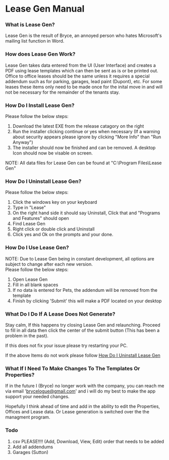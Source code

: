 # Lease Gen Manual
### What is Lease Gen?  
Lease Gen is the result of Bryce, an annoyed person who hates Microsoft's mailing list function in Word.    

### How does Lease Gen Work?  
Lease Gen takes data entered from the UI (User Interface) and creates a PDF using lease templates which can then be sent as is or be printed out. Office to office leases should be the same unless it requires a special addendum such as for parking, garages, lead paint (Dupont), etc. For some leases these items only need to be made once for the inital move in and will not be necessary for the remainder of the tenants stay.

### How Do I Install Lease Gen?
Please follow the below steps:
1. Download the latest EXE from the release catagory on the right
2. Run the installer clicking continue or yes when necessary (If a warning about security appears please ignore by clicking "More Info" than "Run Anyway")
3. The installer should now be finished and can be removed. A desktop Icon should now be visable on screen.

NOTE: All data files for Lease Gen can be found at "C:\Program Files\Lease Gen"

### How Do I Uninstall Lease Gen?
Please follow the below steps:  
1. Click the windows key on your keyboard
2. Type in "Lease"
3. On the right hand side it should say Uninstall, Click that and "Programs and Features" should open
4. Find Lease Gen
5. Right click or double click and Uninstall
6. Click yes and Ok on the prompts and your done.

### How Do I Use Lease Gen?
NOTE: Due to Lease Gen being in constant development, all options are subject to change after each new version.   
Please follow the below steps:  
1. Open Lease Gen
2. Fill in all blank spaces
3. If no data is entered for Pets, the addendum will be removed from the template
4. Finish by clicking 'Submit' this will make a PDF located on your desktop

### What Do I Do If A Lease Does Not Generate?
Stay calm, If this happens try closing Lease Gen and relaunching. Proceed to fill in all data then click the center of the submit button (This has been a problem in the past).

If this does not fix your issue please try restarting your PC.

If the above Items do not work please follow [How Do I Uninstall Lease Gen](#how-do-i-uninstall-lease-gen)

### What If I Need To Make Changes To The Templates Or Properties?
If in the future I (Bryce) no longer work with the company, you can reach me via email 'brycelogue@gmail.com' and i will do my best to make the app support your needed changes.  

Hopefully I think ahead of time and add in the ability to edit the Properties, Offices and Lease data. Or Lease generation is switched over the the managment program.

### Todo
1. csv PLEASE!!!! (Add, Download, View, Edit) order that needs to be added
2. Add all addendums
3. Garages (Sutton)
